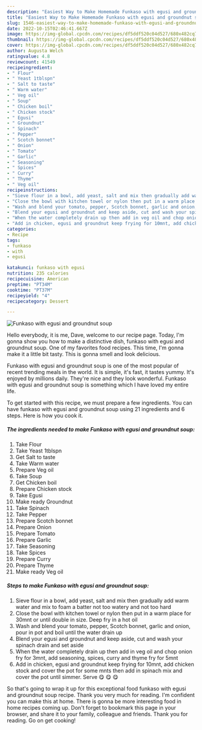 ```yaml
---
description: "Easiest Way to Make Homemade Funkaso with egusi and groundnut soup"
title: "Easiest Way to Make Homemade Funkaso with egusi and groundnut soup"
slug: 1546-easiest-way-to-make-homemade-funkaso-with-egusi-and-groundnut-soup
date: 2022-10-15T02:46:41.667Z
image: https://img-global.cpcdn.com/recipes/df5ddf520c04d527/680x482cq70/funkaso-with-egusi-and-groundnut-soup-recipe-main-photo.jpg
thumbnail: https://img-global.cpcdn.com/recipes/df5ddf520c04d527/680x482cq70/funkaso-with-egusi-and-groundnut-soup-recipe-main-photo.jpg
cover: https://img-global.cpcdn.com/recipes/df5ddf520c04d527/680x482cq70/funkaso-with-egusi-and-groundnut-soup-recipe-main-photo.jpg
author: Augusta Welch
ratingvalue: 4.8
reviewcount: 41549
recipeingredient:
- " Flour"
- " Yeast 1tblspn"
- " Salt to taste"
- " Warm water"
- " Veg oil"
- " Soup"
- " Chicken boil"
- " Chicken stock"
- " Egusi"
- " Groundnut"
- " Spinach"
- " Pepper"
- " Scotch bonnet"
- " Onion"
- " Tomato"
- " Garlic"
- " Seasoning"
- " Spices"
- " Curry"
- " Thyme"
- " Veg oil"
recipeinstructions:
- "Sieve flour in a bowl, add yeast, salt and mix then gradually add warm water and mix to foam a batter not too watery and not too hard"
- "Close the bowl with kitchen towel or nylon then put in a warm place for 30mnt or until double in size. Deep fry in a hot oil"
- "Wash and blend your tomato, pepper, Scotch bonnet, garlic and onion, pour in pot and boil until the water drain up"
- "Blend your egusi and groundnut and keep aside, cut and wash your spinach drain and set aside"
- "When the water completely drain up then add in veg oil and chop onion fry for 3mnt, add seasoning, spices, curry and thyme fry for 5mnt"
- "Add in chicken, egusi and groundnut keep frying for 10mnt, add chicken stock and cover the pot for some mnts then add in spinach mix and cover the pot until simmer. Serve 😋 😋 😋"
categories:
- Recipe
tags:
- funkaso
- with
- egusi

katakunci: funkaso with egusi 
nutrition: 235 calories
recipecuisine: American
preptime: "PT34M"
cooktime: "PT37M"
recipeyield: "4"
recipecategory: Dessert

---
```



![Funkaso with egusi and groundnut soup](https://img-global.cpcdn.com/recipes/df5ddf520c04d527/680x482cq70/funkaso-with-egusi-and-groundnut-soup-recipe-main-photo.jpg)

Hello everybody, it is me, Dave, welcome to our recipe page. Today, I'm gonna show you how to make a distinctive dish, funkaso with egusi and groundnut soup. One of my favorites food recipes. This time, I'm gonna make it a little bit tasty. This is gonna smell and look delicious.



Funkaso with egusi and groundnut soup is one of the most popular of recent trending meals in the world. It is simple, it's fast, it tastes yummy. It's enjoyed by millions daily. They're nice and they look wonderful. Funkaso with egusi and groundnut soup is something which I have loved my entire life.


To get started with this recipe, we must prepare a few ingredients. You can have funkaso with egusi and groundnut soup using 21 ingredients and 6 steps. Here is how you cook it.

<!--inarticleads1-->

##### The ingredients needed to make Funkaso with egusi and groundnut soup:

1. Take  Flour
1. Take  Yeast 1tblspn
1. Get  Salt to taste
1. Take  Warm water
1. Prepare  Veg oil
1. Take  Soup
1. Get  Chicken boil
1. Prepare  Chicken stock
1. Take  Egusi
1. Make ready  Groundnut
1. Take  Spinach
1. Take  Pepper
1. Prepare  Scotch bonnet
1. Prepare  Onion
1. Prepare  Tomato
1. Prepare  Garlic
1. Take  Seasoning
1. Take  Spices
1. Prepare  Curry
1. Prepare  Thyme
1. Make ready  Veg oil




<!--inarticleads2-->

##### Steps to make Funkaso with egusi and groundnut soup:

1. Sieve flour in a bowl, add yeast, salt and mix then gradually add warm water and mix to foam a batter not too watery and not too hard
1. Close the bowl with kitchen towel or nylon then put in a warm place for 30mnt or until double in size. Deep fry in a hot oil
1. Wash and blend your tomato, pepper, Scotch bonnet, garlic and onion, pour in pot and boil until the water drain up
1. Blend your egusi and groundnut and keep aside, cut and wash your spinach drain and set aside
1. When the water completely drain up then add in veg oil and chop onion fry for 3mnt, add seasoning, spices, curry and thyme fry for 5mnt
1. Add in chicken, egusi and groundnut keep frying for 10mnt, add chicken stock and cover the pot for some mnts then add in spinach mix and cover the pot until simmer. Serve 😋 😋 😋




So that's going to wrap it up for this exceptional food funkaso with egusi and groundnut soup recipe. Thank you very much for reading. I'm confident you can make this at home. There is gonna be more interesting food in home recipes coming up. Don't forget to bookmark this page in your browser, and share it to your family, colleague and friends. Thank you for reading. Go on get cooking!

